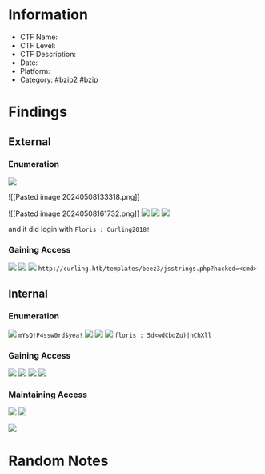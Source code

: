 # Information
- CTF Name: 
- CTF Level:
- CTF Description: 
- Date: 
- Platform: 
- Category: #bzip2 #bzip

# Findings

## External
### Enumeration
![](https://i.imgur.com/z8O19Df.png)
<!--⚠️Imgur upload failed, check dev console-->
![[Pasted image 20240508133318.png]]
<!--⚠️Imgur upload failed, check dev console-->
![[Pasted image 20240508161732.png]]
![](https://i.imgur.com/wEmUBvp.png)
![](https://i.imgur.com/9QzTIhb.png)
![](https://i.imgur.com/bwLlIR7.png)

and it did login with ` Floris : Curling2018! `
### Gaining Access
![](https://i.imgur.com/QZ1abrL.png)
![](https://i.imgur.com/n3szbS9.png)
![](https://i.imgur.com/pUh62Eq.png)
`http://curling.htb/templates/beez3/jsstrings.php?hacked=<cmd>`
## Internal
### Enumeration
![](https://i.imgur.com/Lao8jpf.png)
`mYsQ!P4ssw0rd$yea!`
![](https://i.imgur.com/iKNtm0J.png)
![](https://i.imgur.com/CAUVDRQ.png)
![](https://i.imgur.com/5sSK4sG.png)
` floris : 5d<wdCbdZu)|hChXll `
### Gaining Access
![](https://i.imgur.com/5BsUi0g.png)
![](https://i.imgur.com/AaK7XHo.png)
![](https://i.imgur.com/5pQd1ly.png)
![](https://i.imgur.com/MOKjwE6.png)
### Maintaining Access

![](https://i.imgur.com/J6eAZiw.png)
![](https://i.imgur.com/eKlACF2.png)

![](https://i.imgur.com/GKMwcWj.png)

# Random Notes